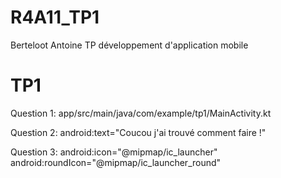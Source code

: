 # R4A11_TP1
Berteloot Antoine
TP développement d'application mobile

# TP1

Question 1: app/src/main/java/com/example/tp1/MainActivity.kt

Question 2: android:text="Coucou j'ai trouvé comment faire !"

Question 3: android:icon="@mipmap/ic_launcher"    android:roundIcon="@mipmap/ic_launcher_round"



